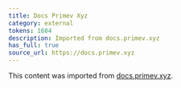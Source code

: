 ```yaml
---
title: Docs Primev Xyz
category: external
tokens: 1684
description: Imported from docs.primev.xyz
has_full: true
source_url: https://docs.primev.xyz
---
```


This content was imported from [docs.primev.xyz](https://docs.primev.xyz).
